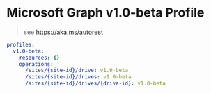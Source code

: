 # Microsoft Graph v1.0-beta Profile

> see https://aka.ms/autorest

``` yaml
profiles:
  v1.0-beta:
    resources: {}
    operations:
      /sites/{site-id}/drive: v1.0-beta
      /sites/{site-id}/drives: v1.0-beta
      /sites/{site-id}/drives/{drive-id}: v1.0-beta

```
